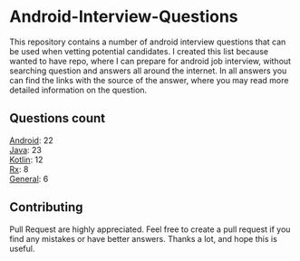 # Android-Interview-Questions

This repository contains a number of android interview questions that can be used when vetting potential candidates. I created this list because wanted to have repo, where I can prepare for android job interview, without searching question and answers all around the internet. In all answers you can find the links with the source of the answer, where you may read more detailed information on the question.

## Questions count

[Android](https://github.com/Kirchhoff-/Android-Interview-Questions/tree/master/Android): 22  
[Java](https://github.com/Kirchhoff-/Android-Interview-Questions/tree/master/Java): 23  
[Kotlin](https://github.com/Kirchhoff-/Android-Interview-Questions/tree/master/Kotlin): 12  
[Rx](https://github.com/Kirchhoff-/Android-Interview-Questions/tree/master/Rx): 8  
[General](https://github.com/Kirchhoff-/Android-Interview-Questions/tree/master/General): 6


## Contributing
Pull Request are highly appreciated. Feel free to create a pull request if you find any mistakes or have better answers. Thanks a lot, and hope this is useful.
